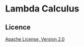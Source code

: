 Lambda Calculus
==================================================

## Licence

[Apache License, Version 2.0](http://www.apache.org/licenses/LICENSE-2.0)

